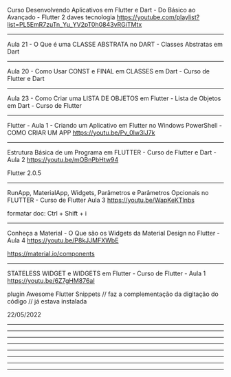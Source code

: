 Curso Desenvolvendo Aplicativos em Flutter e Dart - Do Básico ao Avançado - Flutter 2
daves tecnologia
https://youtube.com/playlist?list=PL5EmR7zuTn_Yu_YV2pT0h0843vRGiTMtx

____________________________________________________________________
Aula 21 - O Que é uma CLASSE ABSTRATA no DART - Classes Abstratas em Dart

____________________________________________________________________
Aula 20 - Como Usar CONST e FINAL em CLASSES em Dart - Curso de Flutter e Dart

____________________________________________________________________
Aula 23 - Como Criar uma LISTA DE OBJETOS em Flutter -  Lista de Objetos em Dart - Curso de Flutter

____________________________________________________________________
Flutter - Aula 1 - Criando um Aplicativo em Flutter no Windows PowerShell - COMO CRIAR UM APP
https://youtu.be/Pv_0lw3IJ7k

____________________________________________________________________
Estrutura Básica de um Programa em FLUTTER - Curso de Flutter e Dart - Aula 2
https://youtu.be/mOBnPbHtw94

Flutter 2.0.5
____________________________________________________________________
RunApp, MaterialApp, Widgets, Parâmetros e Parâmetros Opcionais no FLUTTER - Curso de Flutter Aula 3
https://youtu.be/WapKeKTlnbs

formatar doc: Ctrl + Shift + i
____________________________________________________________________
Conheça a Material - O Que são os Widgets da Material Design no Flutter - Aula 4
https://youtu.be/P8kJJMFXWbE
 
https://material.io/components

____________________________________________________________________
STATELESS WIDGET e WIDGETS em Flutter - Curso de Flutter - Aula 1
https://youtu.be/6Z7gHM876aI

plugin Awesome Flutter Snippets   // faz a complementação da digitação do código
// já estava instalada

22/05/2022



____________________________________________________________________
____________________________________________________________________
____________________________________________________________________
____________________________________________________________________
____________________________________________________________________
____________________________________________________________________
____________________________________________________________________
____________________________________________________________________



